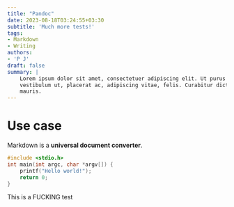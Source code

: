 ```yaml
---
title: "Pandoc"
date: 2023-08-18T03:24:55+03:30
subtitle: 'Much more tests!'
tags:
- Markdown
- Writing
authors:
- 'P J'
draft: false
summary: |
    Lorem ipsum dolor sit amet, consectetuer adipiscing elit. Ut purus elit,
    vestibulum ut, placerat ac, adipiscing vitae, felis. Curabitur dictum gravida
    mauris.
---
```


# Use case

Markdown is a **universal document converter**.


```c
#include <stdio.h>
int main(int argc, char *argv[]) {
    printf("Hello world!");
    return 0;
}
```


<p style="background: blue;">

This is a FUCKING test

</p>

